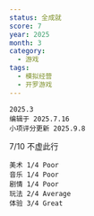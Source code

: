 ```yaml
---
status: 全成就
score: 7
year: 2025
month: 3
category:
  - 游戏
tags:
  - 模拟经营
  - 开罗游戏
---
```

	2025.3
	编辑于 2025.7.16
	小项评分更新 2025.9.8

7/10 不虚此行

```
美术 1/4 Poor
音乐 1/4 Poor
剧情 1/4 Poor
玩法 2/4 Average
体验 3/4 Great
```

